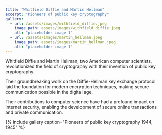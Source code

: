 ```yaml
---
title: "Whitfield Diffie and Martin Hellman"
excerpt: "Pioneers of public key cryptography"
gallery:
  - url: /assets/images/withfield_diffie.jpeg
    image_path: assets/images/withfield_diffie.jpeg
    alt: "placeholder image 1"
  - url: /assets/images/martin_hellman.jpeg
    image_path: assets/images/martin_hellman.jpeg
    alt: "placeholder image 1"
---
```


Whitfield Diffie and Martin Hellman, two American computer scientists, revolutionized the field of cryptography with their invention of public key cryptography.

Their groundbreaking work on the Diffie-Hellman key exchange protocol laid the foundation for modern encryption techniques, making secure communication possible in the digital age.

Their contributions to computer science have had a profound impact on internet security, enabling the development of secure online transactions and private communication.

{% include gallery caption="Pioneers of public key cryptography 1944, 1945" %}
